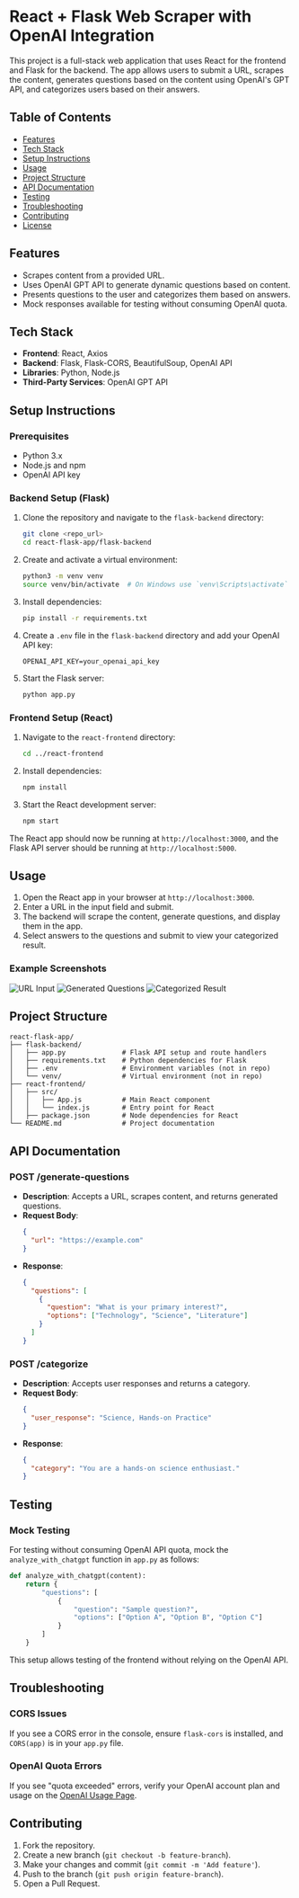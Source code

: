 # React + Flask Web Scraper with OpenAI Integration

This project is a full-stack web application that uses React for the frontend and Flask for the backend. The app allows users to submit a URL, scrapes the content, generates questions based on the content using OpenAI's GPT API, and categorizes users based on their answers.

## Table of Contents

- [Features](#features)
- [Tech Stack](#tech-stack)
- [Setup Instructions](#setup-instructions)
- [Usage](#usage)
- [Project Structure](#project-structure)
- [API Documentation](#api-documentation)
- [Testing](#testing)
- [Troubleshooting](#troubleshooting)
- [Contributing](#contributing)
- [License](#license)

## Features

- Scrapes content from a provided URL.
- Uses OpenAI GPT API to generate dynamic questions based on content.
- Presents questions to the user and categorizes them based on answers.
- Mock responses available for testing without consuming OpenAI quota.

## Tech Stack

- **Frontend**: React, Axios
- **Backend**: Flask, Flask-CORS, BeautifulSoup, OpenAI API
- **Libraries**: Python, Node.js
- **Third-Party Services**: OpenAI GPT API

## Setup Instructions

### Prerequisites

- Python 3.x
- Node.js and npm
- OpenAI API key

### Backend Setup (Flask)

1. Clone the repository and navigate to the `flask-backend` directory:
   ```bash
   git clone <repo_url>
   cd react-flask-app/flask-backend
   ```

2. Create and activate a virtual environment:
   ```bash
   python3 -m venv venv
   source venv/bin/activate  # On Windows use `venv\Scripts\activate`
   ```

3. Install dependencies:
   ```bash
   pip install -r requirements.txt
   ```

4. Create a `.env` file in the `flask-backend` directory and add your OpenAI API key:
   ```plaintext
   OPENAI_API_KEY=your_openai_api_key
   ```

5. Start the Flask server:
   ```bash
   python app.py
   ```

### Frontend Setup (React)

1. Navigate to the `react-frontend` directory:
   ```bash
   cd ../react-frontend
   ```

2. Install dependencies:
   ```bash
   npm install
   ```

3. Start the React development server:
   ```bash
   npm start
   ```

The React app should now be running at `http://localhost:3000`, and the Flask API server should be running at `http://localhost:5000`.

## Usage

1. Open the React app in your browser at `http://localhost:3000`.
2. Enter a URL in the input field and submit.
3. The backend will scrape the content, generate questions, and display them in the app.
4. Select answers to the questions and submit to view your categorized result.

### Example Screenshots
![URL Input](screenshots/url_input.png)
![Generated Questions](screenshots/questions.png)
![Categorized Result](screenshots/result.png)

## Project Structure

```plaintext
react-flask-app/
├── flask-backend/
│   ├── app.py              # Flask API setup and route handlers
│   ├── requirements.txt    # Python dependencies for Flask
│   ├── .env                # Environment variables (not in repo)
│   └── venv/               # Virtual environment (not in repo)
├── react-frontend/
│   ├── src/
│   │   ├── App.js          # Main React component
│   │   └── index.js        # Entry point for React
│   ├── package.json        # Node dependencies for React
└── README.md               # Project documentation
```

## API Documentation

### POST /generate-questions
- **Description**: Accepts a URL, scrapes content, and returns generated questions.
- **Request Body**:
  ```json
  {
    "url": "https://example.com"
  }
  ```
- **Response**:
  ```json
  {
    "questions": [
      {
        "question": "What is your primary interest?",
        "options": ["Technology", "Science", "Literature"]
      }
    ]
  }
  ```

### POST /categorize
- **Description**: Accepts user responses and returns a category.
- **Request Body**:
  ```json
  {
    "user_response": "Science, Hands-on Practice"
  }
  ```
- **Response**:
  ```json
  {
    "category": "You are a hands-on science enthusiast."
  }
  ```

## Testing

### Mock Testing
For testing without consuming OpenAI API quota, mock the `analyze_with_chatgpt` function in `app.py` as follows:

```python
def analyze_with_chatgpt(content):
    return {
        "questions": [
            {
                "question": "Sample question?",
                "options": ["Option A", "Option B", "Option C"]
            }
        ]
    }
```

This setup allows testing of the frontend without relying on the OpenAI API.

## Troubleshooting

### CORS Issues
If you see a CORS error in the console, ensure `flask-cors` is installed, and `CORS(app)` is in your `app.py` file.

### OpenAI Quota Errors
If you see "quota exceeded" errors, verify your OpenAI account plan and usage on the [OpenAI Usage Page](https://platform.openai.com/account/usage).

## Contributing

1. Fork the repository.
2. Create a new branch (`git checkout -b feature-branch`).
3. Make your changes and commit (`git commit -m 'Add feature'`).
4. Push to the branch (`git push origin feature-branch`).
5. Open a Pull Request.


